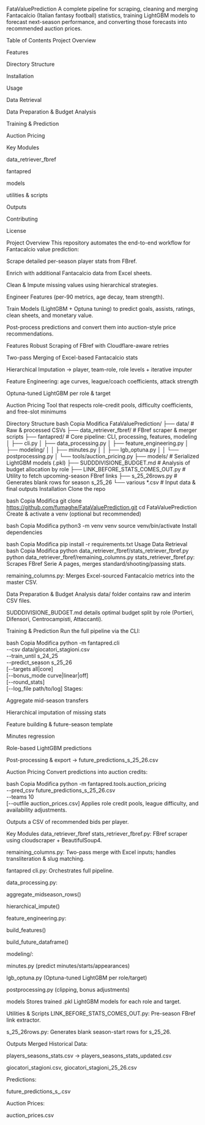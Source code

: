 FataValuePrediction
A complete pipeline for scraping, cleaning and merging Fantacalcio (Italian fantasy football) statistics, training LightGBM models to forecast next-season performance, and converting those forecasts into recommended auction prices.

Table of Contents
Project Overview

Features

Directory Structure

Installation

Usage

Data Retrieval

Data Preparation & Budget Analysis

Training & Prediction

Auction Pricing

Key Modules

data_retriever_fbref

fantapred

models

utilities & scripts

Outputs

Contributing

License

Project Overview
This repository automates the end-to-end workflow for Fantacalcio value prediction:

Scrape detailed per-season player stats from FBref.

Enrich with additional Fantacalcio data from Excel sheets.

Clean & Impute missing values using hierarchical strategies.

Engineer Features (per-90 metrics, age decay, team strength).

Train Models (LightGBM + Optuna tuning) to predict goals, assists, ratings, clean sheets, and monetary value.

Post-process predictions and convert them into auction-style price recommendations.

Features
Robust Scraping of FBref with Cloudflare-aware retries

Two-pass Merging of Excel-based Fantacalcio stats

Hierarchical Imputation → player, team-role, role levels + iterative imputer

Feature Engineering: age curves, league/coach coefficients, attack strength

Optuna-tuned LightGBM per role & target

Auction Pricing Tool that respects role-credit pools, difficulty coefficients, and free-slot minimums

Directory Structure
bash
Copia
Modifica
FataValuePrediction/
├── data/                             # Raw & processed CSVs
├── data_retriever_fbref/             # FBref scraper & merger scripts
├── fantapred/                        # Core pipeline: CLI, processing, features, modeling
│   ├── cli.py
│   ├── data_processing.py
│   ├── feature_engineering.py
│   ├── modeling/
│   │   ├── minutes.py
│   │   ├── lgb_optuna.py
│   │   └── postprocessing.py
│   └── tools/auction_pricing.py
├── models/                           # Serialized LightGBM models (.pkl)
├── SUDDDIVISIONE_BUDGET.md           # Analysis of budget allocation by role
├── LINK_BEFORE_STATS_COMES_OUT.py    # Utility to fetch upcoming-season FBref links
├── s_25_26rows.py                    # Generates blank rows for season s_25_26
└── various *.csv                     # Input data & final outputs
Installation
Clone the repo

bash
Copia
Modifica
git clone https://github.com/fumaghe/FataValuePrediction.git
cd FataValuePrediction
Create & activate a venv (optional but recommended)

bash
Copia
Modifica
python3 -m venv venv
source venv/bin/activate
Install dependencies

bash
Copia
Modifica
pip install -r requirements.txt
Usage
Data Retrieval
bash
Copia
Modifica
python data_retriever_fbref/stats_retriever_fbref.py
python data_retriever_fbref/remaining_columns.py
stats_retriever_fbref.py: Scrapes FBref Serie A pages, merges standard/shooting/passing stats.

remaining_columns.py: Merges Excel-sourced Fantacalcio metrics into the master CSV.

Data Preparation & Budget Analysis
data/ folder contains raw and interim CSV files.

SUDDDIVISIONE_BUDGET.md details optimal budget split by role (Portieri, Difensori, Centrocampisti, Attaccanti).

Training & Prediction
Run the full pipeline via the CLI:

bash
Copia
Modifica
python -m fantapred.cli \
  --csv data/giocatori_stagioni.csv \
  --train_until s_24_25 \
  --predict_season s_25_26 \
  [--targets all|core] \
  [--bonus_mode curve|linear|off] \
  [--round_stats] \
  [--log_file path/to/log]
Stages:

Aggregate mid-season transfers

Hierarchical imputation of missing stats

Feature building & future-season template

Minutes regression

Role-based LightGBM predictions

Post-processing & export → future_predictions_s_25_26.csv

Auction Pricing
Convert predictions into auction credits:

bash
Copia
Modifica
python -m fantapred.tools.auction_pricing \
  --pred_csv future_predictions_s_25_26.csv \
  --teams 10 \
  [--outfile auction_prices.csv]
Applies role credit pools, league difficulty, and availability adjustments.

Outputs a CSV of recommended bids per player.

Key Modules
data_retriever_fbref
stats_retriever_fbref.py: FBref scraper using cloudscraper + BeautifulSoup4.

remaining_columns.py: Two-pass merge with Excel inputs; handles transliteration & slug matching.

fantapred
cli.py: Orchestrates full pipeline.

data_processing.py:

aggregate_midseason_rows()

hierarchical_impute()

feature_engineering.py:

build_features()

build_future_dataframe()

modeling/:

minutes.py (predict minutes/starts/appearances)

lgb_optuna.py (Optuna-tuned LightGBM per role/target)

postprocessing.py (clipping, bonus adjustments)

models
Stores trained .pkl LightGBM models for each role and target.

Utilities & Scripts
LINK_BEFORE_STATS_COMES_OUT.py: Pre-season FBref link extractor.

s_25_26rows.py: Generates blank season-start rows for s_25_26.

Outputs
Merged Historical Data:

players_seasons_stats.csv → players_seasons_stats_updated.csv

giocatori_stagioni.csv, giocatori_stagioni_25_26.csv

Predictions:

future_predictions_s_<season>.csv

Auction Prices:

auction_prices.csv